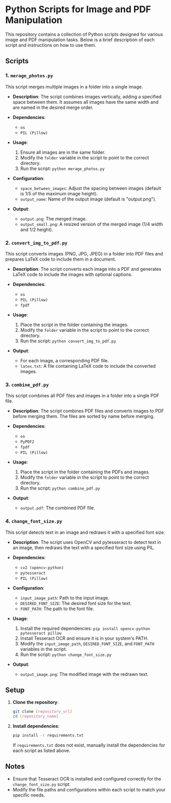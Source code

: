 # Python Scripts for Image and PDF Manipulation

This repository contains a collection of Python scripts designed for various image and PDF manipulation tasks. Below is a brief description of each script and instructions on how to use them.

## Scripts

### 1. `merage_photos.py`

This script merges multiple images in a folder into a single image.

-   **Description**: The script combines images vertically, adding a specified space between them. It assumes all images have the same width and are named in the desired merge order.
-   **Dependencies**:
    -   `os`
    -   `PIL (Pillow)`
-   **Usage**:

    1.  Ensure all images are in the same folder.
    2.  Modify the `folder` variable in the script to point to the correct directory.
    3.  Run the script: `python merage_photos.py`
-   **Configuration**:
    -   `space_between_images`: Adjust the spacing between images (default is 1/5 of the maximum image height).
    -   `output_name`: Name of the output image (default is "output.png").
-   **Output**:
    -   `output.png`: The merged image.
    -   `output_small.png`: A resized version of the merged image (1/4 width and 1/2 height).

### 2. `convert_img_to_pdf.py`

This script converts images (PNG, JPG, JPEG) in a folder into PDF files and prepares LaTeX code to include them in a document.

-   **Description**: The script converts each image into a PDF and generates LaTeX code to include the images with optional captions.
-   **Dependencies**:
    -   `os`
    -   `PIL (Pillow)`
    -   `fpdf`
-   **Usage**:

    1.  Place the script in the folder containing the images.
    2.  Modify the `folder` variable in the script to point to the correct directory.
    3.  Run the script: `python convert_img_to_pdf.py`
-   **Output**:
    -   For each image, a corresponding PDF file.
    -   `latex.txt`: A file containing LaTeX code to include the converted images.

### 3. `combine_pdf.py`

This script combines all PDF files and images in a folder into a single PDF file.

-   **Description**: The script combines PDF files and converts images to PDF before merging them. The files are sorted by name before merging.
-   **Dependencies**:
    -   `os`
    -   `PyPDF2`
    -   `fpdf`
    -   `PIL (Pillow)`
-   **Usage**:

    1.  Place the script in the folder containing the PDFs and images.
    2.  Modify the `folder` variable in the script to point to the correct directory.
    3.  Run the script: `python combine_pdf.py`
-   **Output**:
    -   `output.pdf`: The combined PDF file.

### 4. `change_font_size.py`

This script detects text in an image and redraws it with a specified font size.

-   **Description**: The script uses OpenCV and pytesseract to detect text in an image, then redraws the text with a specified font size using PIL.
-   **Dependencies**:
    -   `cv2 (opencv-python)`
    -   `pytesseract`
    -   `PIL (Pillow)`
-   **Configuration**:
    -   `input_image_path`: Path to the input image.
    -   `DESIRED_FONT_SIZE`: The desired font size for the text.
    -   `FONT_PATH`: The path to the font file.
-   **Usage**:

    1.  Install the required dependencies: `pip install opencv-python pytesseract pillow`
    2.  Install Tesseract OCR and ensure it is in your system's PATH.
    3.  Modify the `input_image_path`, `DESIRED_FONT_SIZE`, and `FONT_PATH` variables in the script.
    4.  Run the script: `python change_font_size.py`
-   **Output**:
    -   `output_image.png`: The modified image with the redrawn text.

## Setup

1.  **Clone the repository**:

    ```bash
    git clone [repository_url]
    cd [repository_name]
    ```

2.  **Install dependencies**:

    ```bash
    pip install -r requirements.txt
    ```

    If `requirements.txt` does not exist, manually install the dependencies for each script as listed above.

## Notes

-   Ensure that Tesseract OCR is installed and configured correctly for the `change_font_size.py` script.
-   Modify the file paths and configurations within each script to match your specific needs.